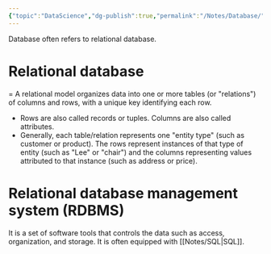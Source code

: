 ```yaml
---
{"topic":"DataScience","dg-publish":true,"permalink":"/Notes/Database/","dgPassFrontmatter":true,"noteIcon":""}
---
```


Database often refers to relational database.

# Relational database
 = A relational model organizes data into one or more tables (or "relations") of columns and rows, with a unique key identifying each row. 
 - Rows are also called records or tuples. Columns are also called attributes. 
 - Generally, each table/relation represents one "entity type" (such as customer or product). The rows represent instances of that type of entity (such as "Lee" or "chair") and the columns representing values attributed to that instance (such as address or price).
 

# Relational database management system (RDBMS)
 It is a set of software tools that controls the data such as access, organization, and storage. 
 It is often equipped with [[Notes/SQL\|SQL]]. 